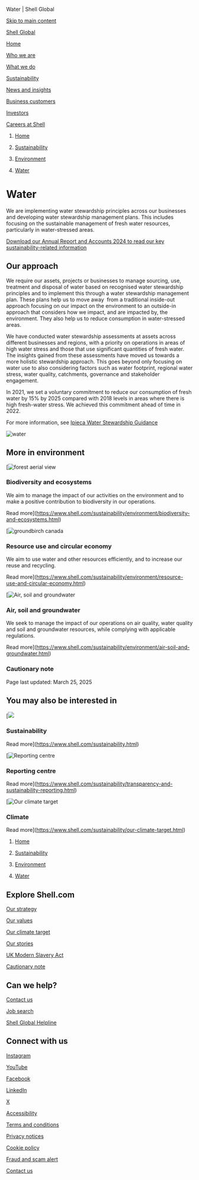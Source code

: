 Water | Shell Global

[Skip to main content](#main)

[Shell Global](https://www.shell.com/change-country.html)

[Home](https://www.shell.com/)

[Who we are](https://www.shell.com/who-we-are.html)

[What we do](https://www.shell.com/what-we-do.html)

[Sustainability](https://www.shell.com/sustainability.html)

[News and insights](https://www.shell.com/news-and-insights.html)

[Business customers](https://www.shell.com/business-customers.html)

[Investors](https://www.shell.com/investors.html)

[Careers at Shell](https://www.shell.com/careers.html)

1. [Home](https://www.shell.com/)
3. [Sustainability](https://www.shell.com/sustainability.html)

6. [Environment](https://www.shell.com/sustainability/environment.html)
8. [Water](https://www.shell.com/sustainability/environment/water.html)

# Water

We are implementing water stewardship principles across our businesses and developing water stewardship management plans. This includes focusing on the sustainable management of fresh water resources, particularly in water-stressed areas.

[Download our Annual Report and Accounts 2024 to read our key sustainability-related information](https://www.shell.com/investors/results-and-reporting/annual-report.html)

## Our approach

We require our assets, projects or businesses to manage sourcing, use, treatment and disposal of water based on recognised water stewardship principles and to implement this through a water stewardship management plan. These plans help us to move away  from a traditional inside-out approach focusing on our impact on the environment to an outside-in approach that considers how we impact, and are impacted by, the environment. They also help us to reduce consumption in water-stressed areas.

We have conducted water stewardship assessments at assets across different businesses and regions, with a priority on operations in areas of high water stress and those that use significant quantities of fresh water. The insights gained from these assessments have moved us towards a more holistic stewardship approach. This goes beyond only focusing on water use to also considering factors such as water footprint, regional water stress, water quality, catchments, governance and stakeholder engagement.

In 2021, we set a voluntary commitment to reduce our consumption of fresh water by 15% by 2025 compared with 2018 levels in areas where there is high fresh-water stress. We achieved this commitment ahead of time in 2022.

For more information, see [Ipieca Water Stewardship Guidance](https://www.ipieca.org/resources/water-stewardship)

![water](https://www.shell.com/sustainability/environment/water/_jcr_content/root/main/section_1847150211/standalone_asset_cop.shellimg.jpeg/1742827646202/water-updated.jpeg?imwidth=48&impolicy=amidala-thumb)

## More in environment

[![forest aerial view ](https://www.shell.com/sustainability/environment/biodiversity-and-ecosystems/_jcr_content/root/metadata.shellimg.jpeg/1741946845665/biodiversity.jpeg?imwidth=48&impolicy=amidala-thumb)

### Biodiversity and ecosystems

We aim to manage the impact of our activities on the environment and to make a positive contribution to biodiversity in our operations.

Read more](https://www.shell.com/sustainability/environment/biodiversity-and-ecosystems.html)

[![groundbirch canada](https://www.shell.com/sustainability/environment/resource-use-and-circular-economy/_jcr_content/root/metadata.shellimg.jpeg/1742581508569/groundbirch-canada.jpeg?imwidth=48&impolicy=amidala-thumb)

### Resource use and circular economy

We aim to use water and other resources efficiently, and to increase our reuse and recycling.

Read more](https://www.shell.com/sustainability/environment/resource-use-and-circular-economy.html)

[![Air, soil and groundwater](https://www.shell.com/sustainability/environment/air-soil-and-groundwater/_jcr_content/root/metadata.shellimg.jpeg/1742311494357/groundbirch-canada-2022.jpeg?imwidth=48&impolicy=amidala-thumb)

### Air, soil and groundwater

We seek to manage the impact of our operations on air quality, water quality and soil and groundwater resources, while complying with applicable regulations.

Read more](https://www.shell.com/sustainability/environment/air-soil-and-groundwater.html)

### Cautionary note

Page last updated: March 25, 2025

## You may also be interested in

[![](https://www.shell.com/sustainability/environment/water/_jcr_content/root/main/section_1578346729_c/promo_copy_191894600_611395870.shellimg.jpeg/1741942630194/sustainability-header.jpeg?imwidth=48&impolicy=amidala-thumb)

### Sustainability

Read more](https://www.shell.com/sustainability.html)

[![Reporting centre](https://www.shell.com/sustainability/environment/water/_jcr_content/root/main/section_1578346729_c/promo_419060324_copy.shellimg.jpeg/1741766755535/promo-reporting-centre.jpeg?imwidth=48&impolicy=amidala-thumb)

### Reporting centre

Read more](https://www.shell.com/sustainability/transparency-and-sustainability-reporting.html)

[![Our climate target](https://www.shell.com/sustainability/environment/water/_jcr_content/root/main/section_1578346729_c/promo_copy_copy.shellimg.jpeg/1741687217434/sustainability-our-climate-target-promo.jpeg?imwidth=48&impolicy=amidala-thumb)

### Climate

Read more](https://www.shell.com/sustainability/our-climate-target.html)

1. [Home](https://www.shell.com/)
3. [Sustainability](https://www.shell.com/sustainability.html)

6. [Environment](https://www.shell.com/sustainability/environment.html)
8. [Water](https://www.shell.com/sustainability/environment/water.html)

## Explore Shell.com

[Our strategy](https://www.shell.com/what-we-do/our-strategy.html)

[Our values](https://www.shell.com/who-we-are/our-values.html)

[Our climate target](https://www.shell.com/sustainability/climate.html)

[Our stories](https://www.shell.com/news-and-insights/our-stories.html)

[UK Modern Slavery Act](https://www.shell.com/uk-modern-slavery-act.html)

[Cautionary note](https://www.shell.com/investors/disclaimer-and-cautionary-note.html)

## Can we help?

[Contact us](https://www.shell.com/who-we-are/contact-us.html)

[Job search](https://www.shell.com/careers.html)

[Shell Global Helpline](https://www.shell.com/who-we-are/our-values/shell-global-helpline.html)

## Connect with us

[Instagram](https://instagram.com/shell)

[YouTube](https://www.youtube.com/user/Shell)

[Facebook](https://www.facebook.com/Shell)

[LinkedIn](https://www.linkedin.com/company/shell)

[X](https://twitter.com/shell)

[Accessibility](https://www.shell.com/accessibility.html)

[Terms and conditions](https://www.shell.com/terms-of-use.html)

[Privacy notices](https://www.shell.com/privacy.html)

[Cookie policy](https://www.shell.com/cookie-policy.html)

[Fraud and scam alert](https://www.shell.com/fraud-and-scam-alert.html)

[Contact us](https://www.shell.com/who-we-are/contact-us.html)